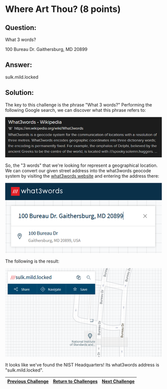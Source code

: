 # Where Art Thou? (8 points)

## Question:

What 3 words?

100 Bureau Dr.
Gaithersburg, MD 20899

## Answer:

sulk.mild.locked

## Solution:

The key to this challenge is the phrase "What 3 words?" Performing the following Google search, we can discover what this phrase refers to:

[![search-screenshot.png](search-screenshot.png)](https://duckduckgo.com/?t=ffab&q=%22what+3+words%3F%22&atb=v1-1&ia=web)

So, the "3 words" that we're looking for represent a geographical location. We can convert our given street address into the what3words geocode system by visiting the [what3words website](https://what3words.com/) and entering the address there:

[![what3words-search-screenshot.png](what3words-search-screenshot.png)](https://what3words.com/sulk.mild.locked)

The following is the result:

[![what3words-result-screenshot.png](what3words-result-screenshot.png)](https://what3words.com/sulk.mild.locked)

It looks like we've found the NIST Headquarters! Its what3words address is "sulk.mild.locked".

| [Previous Challenge](/Challenges/Analyze/4/README.md#top) | [Return to Challenges](/Challenges/../../../#modules) | [Next Challenge](/Challenges/Analyze/6/README.md#top) |
| :------- | :-----: | ------: |